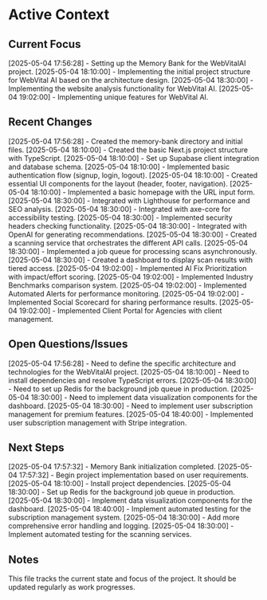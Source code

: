 # Active Context

## Current Focus
[2025-05-04 17:56:28] - Setting up the Memory Bank for the WebVitalAI project.
[2025-05-04 18:10:00] - Implementing the initial project structure for WebVital AI based on the architecture design.
[2025-05-04 18:30:00] - Implementing the website analysis functionality for WebVital AI.
[2025-05-04 19:02:00] - Implementing unique features for WebVital AI.

## Recent Changes
[2025-05-04 17:56:28] - Created the memory-bank directory and initial files.
[2025-05-04 18:10:00] - Created the basic Next.js project structure with TypeScript.
[2025-05-04 18:10:00] - Set up Supabase client integration and database schema.
[2025-05-04 18:10:00] - Implemented basic authentication flow (signup, login, logout).
[2025-05-04 18:10:00] - Created essential UI components for the layout (header, footer, navigation).
[2025-05-04 18:10:00] - Implemented a basic homepage with the URL input form.
[2025-05-04 18:30:00] - Integrated with Lighthouse for performance and SEO analysis.
[2025-05-04 18:30:00] - Integrated with axe-core for accessibility testing.
[2025-05-04 18:30:00] - Implemented security headers checking functionality.
[2025-05-04 18:30:00] - Integrated with OpenAI for generating recommendations.
[2025-05-04 18:30:00] - Created a scanning service that orchestrates the different API calls.
[2025-05-04 18:30:00] - Implemented a job queue for processing scans asynchronously.
[2025-05-04 18:30:00] - Created a dashboard to display scan results with tiered access.
[2025-05-04 19:02:00] - Implemented AI Fix Prioritization with impact/effort scoring.
[2025-05-04 19:02:00] - Implemented Industry Benchmarks comparison system.
[2025-05-04 19:02:00] - Implemented Automated Alerts for performance monitoring.
[2025-05-04 19:02:00] - Implemented Social Scorecard for sharing performance results.
[2025-05-04 19:02:00] - Implemented Client Portal for Agencies with client management.

## Open Questions/Issues
[2025-05-04 17:56:28] - Need to define the specific architecture and technologies for the WebVitalAI project.
[2025-05-04 18:10:00] - Need to install dependencies and resolve TypeScript errors.
[2025-05-04 18:30:00] - Need to set up Redis for the background job queue in production.
[2025-05-04 18:30:00] - Need to implement data visualization components for the dashboard.
[2025-05-04 18:30:00] - Need to implement user subscription management for premium features.
[2025-05-04 18:40:00] - Implemented user subscription management with Stripe integration.

## Next Steps
[2025-05-04 17:57:32] - Memory Bank initialization completed.
[2025-05-04 17:57:32] - Begin project implementation based on user requirements.
[2025-05-04 18:10:00] - Install project dependencies.
[2025-05-04 18:30:00] - Set up Redis for the background job queue in production.
[2025-05-04 18:30:00] - Implement data visualization components for the dashboard.
[2025-05-04 18:40:00] - Implement automated testing for the subscription management system.
[2025-05-04 18:30:00] - Add more comprehensive error handling and logging.
[2025-05-04 18:30:00] - Implement automated testing for the scanning services.

## Notes
This file tracks the current state and focus of the project. It should be updated regularly as work progresses.